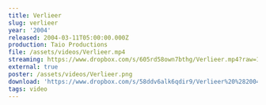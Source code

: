 ```yaml
---
title: Verlieer
slug: verlieer
year: '2004'
released: 2004-03-11T05:00:00.000Z
production: Taio Productions
file: /assets/videos/Verlieer.mp4
streaming: https://www.dropbox.com/s/605rd58own7bthg/Verlieer.mp4?raw=1
external: true
poster: /assets/videos/Verlieer.png
download: 'https://www.dropbox.com/s/58ddv6alk6qdir9/Verlieer%20%282004%29.mp4?dl=0'
tags: video
---
```

